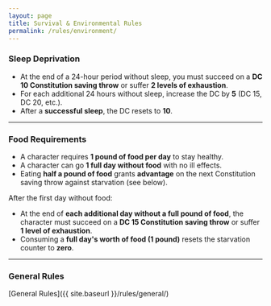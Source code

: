 ```yaml
---
layout: page
title: Survival & Environmental Rules
permalink: /rules/environment/
---
```


### **Sleep Deprivation**
- At the end of a 24-hour period without sleep, you must succeed on a **DC 10 Constitution saving throw** or suffer **2 levels of exhaustion**.
- For each additional 24 hours without sleep, increase the DC by **5** (DC 15, DC 20, etc.).
- After a **successful sleep**, the DC resets to **10**.

---

### **Food Requirements**
- A character requires **1 pound of food per day** to stay healthy.
- A character can go **1 full day without food** with no ill effects.
- Eating **half a pound of food** grants **advantage** on the next Constitution saving throw against starvation (see below).

After the first day without food:
- At the end of **each additional day without a full pound of food**, the character must succeed on a **DC 15 Constitution saving throw** or suffer **1 level of exhaustion**.
- Consuming a **full day's worth of food (1 pound)** resets the starvation counter to **zero**.

---

### General Rules

[General Rules]({{ site.baseurl }}/rules/general/)
